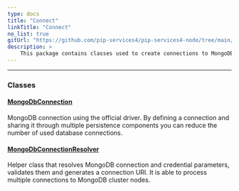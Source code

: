 ```yaml
---
type: docs
title: "Connect"
linkTitle: "Connect"
no_list: true
gitUrl: "https://github.com/pip-services4/pip-services4-node/tree/main/pip-services4-mongodb-node"
description: >
    This package contains classes used to create connections to MongoDBs.
---
```

---

<div class="module-body"> 

### Classes

#### [MongoDbConnection](mongodb_connection)
MongoDB connection using the official driver.
By defining a connection and sharing it through multiple persistence components
you can reduce the number of used database connections.


#### [MongoDbConnectionResolver](mongodb_connection_resolver)
Helper class that resolves MongoDB connection and credential parameters,
validates them and generates a connection URI.
It is able to process multiple connections to MongoDB cluster nodes.

<br>

</div>

